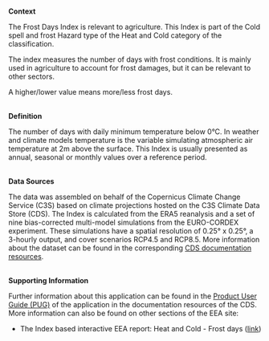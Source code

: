 <br />**Context**

The Frost Days Index is relevant to agriculture. This Index is part of the Cold spell and frost Hazard type of the Heat and Cold category of the classification.

The index measures the number of days with frost conditions. It is mainly used in agriculture to account for frost damages, but it can be relevant to other sectors.

A higher/lower value means more/less frost days.

<br />**Definition**

The number of days with daily minimum temperature below 0°C.
In weather and climate models temperature is the variable simulating atmospheric air temperature at 2m above the surface. This Index is usually presented as annual, seasonal or monthly values over a reference period.

<br />**Data Sources**

The data was assembled on behalf of the Copernicus Climate Change Service (C3S) based on climate projections hosted on the C3S Climate Data Store (CDS). The Index is calculated from the ERA5 reanalysis and a set of nine bias-corrected multi-model simulations from the EURO-CORDEX experiment. These simulations have a spatial resolution of 0.25° x 0.25°, a 3-hourly output, and cover scenarios RCP4.5 and RCP8.5. More information about the dataset can be found in the corresponding [CDS documentation resources](https://cds.climate.copernicus.eu/cdsapp#!/dataset/sis-energy-derived-projections).

<br />**Supporting Information**

Further information about this application can be found in the [Product User Guide (PUG)](https://datastore.copernicus-climate.eu/documents/ecde/11-ecde-app-frost-days-v1.0.pdf) of the application in the documentation resources of the CDS.
More information can also be found on other sections of the EEA site:

- The Index based interactive EEA report: Heat and Cold - Frost days ([link](https://www.eea.europa.eu/publications/europes-changing-climate-hazards-1/heat-and-cold/frost-days))
